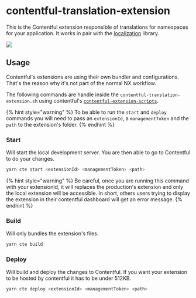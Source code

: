 # contentful-translation-extension

This is the Contentful extension responsible of translations for namespaces for your application. It works in pair with the [localization](../localization/README.md) library.

![](https://user-images.githubusercontent.com/937328/105497145-626c4c80-5cb6-11eb-8df8-1b8f19076768.png)

## Usage

Contentful's extensions are using their own bundler and configurations. That's the reason why it's not part of the normal NX workflow.

The following commands are handle inside the `contentful-translation-extension.sh` using contentful's [`contentful-extension-scripts`](https://github.com/jeremybarbet/create-contentful-extension).

{% hint style="warning" %}
To be able to run the `start` and `deploy` commands you will need to pass an `extensionId`, a `managementToken` and the `path` to the extension's folder.
{% endhint %}

### Start

Will start the local development server. You are then able to go to Contentful to do your changes.

```bash
yarn cte start <extensionId> <managementToken> <path>
```

{% hint style="warning" %}
Be careful, once you are running this command with your extensionId, it will replaces the production's extension and only the local extension will be accessible. In short, others users trying to display the extension in their contentful dashboard will get an error message.
{% endhint %}

### Build

Will only bundles the extension's files.

```bash
yarn cte build
```

### Deploy

Will build and deploy the changes to Contentful. If you want your extension to be hosted by contentful it has to be under 512KB.

```bash
yarn cte deploy <extensionId> <managementToken> <path>
```
